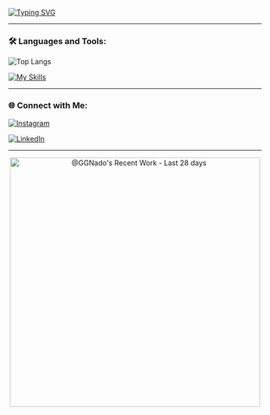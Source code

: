 [![Typing SVG](https://readme-typing-svg.demolab.com?font=Fira+Code&weight=600&size=30&pause=1000&width=500&lines=Luigi+Massa;Computer+Engineering+Student;Back+End+lover)](https://git.io/typing-svg)

---

### 🛠️ Languages and Tools:
![Top Langs](https://github-readme-stats.vercel.app/api/top-langs/?username=GGNado&layout=compact&theme=radical)  

[![My Skills](https://skillicons.dev/icons?i=java,spring,flutter,dart,c,cpp,python,mysql,angular,html,css,arduino,maven,idea,clion,pycharm,sublime,linux,apple)](https://skillicons.dev) 

---
<!--
### 📈 GitHub Stats:
<!-- Trovi più opzioni per personalizzare il tema delle statistiche qui: https://github.com/anuraghazra/github-readme-stats -->
<!-- ![GitHub Streak](https://github-readme-streak-stats.herokuapp.com/?user=GGNado&theme=radical)  

    
![GitHub stats](https://github-readme-stats.vercel.app/api?username=GGNado&show_icons=true&theme=radical)
-->
### 🌐 Connect with Me:
<!--
[![LinkedIn](https://img.shields.io/badge/LinkedIn-0A66C2?style=for-the-badge&logo=linkedin&logoColor=white)](www.linkedin.com/in/luigi-massa)
[![Twitter](https://img.shields.io/badge/Twitter-1DA1F2?style=for-the-badge&logo=twitter&logoColor=white)](https://twitter.com/tuo-profilo)
[![Website](https://img.shields.io/badge/Portfolio-FF5722?style=for-the-badge&logo=web&logoColor=white)](https://tuo-sito.com)
-->

[![Instagram](https://img.shields.io/badge/Instagram-E4405F?style=for-the-badge&logo=instagram&logoColor=white)](https://www.instagram.com/just.luii_/)

[![LinkedIn](https://img.shields.io/badge/LinkedIn-0A66C2?style=for-the-badge&logo=linkedin&logoColor=white)](www.linkedin.com/in/luigi-massa)

---

<!-- Copy-paste in your Readme.md file -->

<a href="https://next.ossinsight.io/widgets/official/compose-currently-working-on?user_id=86206646&activity_type=all" target="_blank" style="display: block" align="center">
  <picture>
    <source media="(prefers-color-scheme: dark)" srcset="https://next.ossinsight.io/widgets/official/compose-currently-working-on/thumbnail.png?user_id=86206646&activity_type=all&image_size=auto&color_scheme=dark" width="497.5" height="auto">
    <img alt="@GGNado's Recent Work - Last 28 days" src="https://next.ossinsight.io/widgets/official/compose-currently-working-on/thumbnail.png?user_id=86206646&activity_type=all&image_size=auto&color_scheme=light" width="497.5" height="auto">
  </picture>
</a>

<!-- Made with [OSS Insight](https://ossinsight.io/) -->



